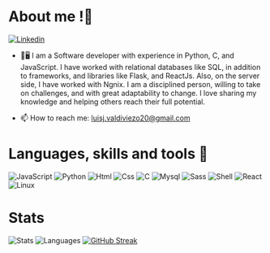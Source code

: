 <!-- ![Banner](./JLVP_1.svg) -->

# About me !👋

  [![Linkedin](https://img.shields.io/badge/LinkedIn-0077B5?style=for-the-badge&logo=linkedin&logoColor=white)](https://www.linkedin.com/in/jose-luis-valdiviezo-pe%C3%B1a-5693a9202/)
<!--   [![Leetcode](https://img.shields.io/badge/-LeetCode-FFA116?style=for-the-badge&logo=LeetCode&logoColor=black)](https://leetcode.com/joseluis-max/) -->

- 👨🖥️ I am a Software developer with experience in Python, C, and JavaScript. I have worked with relational databases like SQL, in addition to frameworks, and libraries like Flask, and ReactJs. Also, on the server side, I have worked with Ngnix. I am a disciplined person, willing to take on challenges, and with great adaptability to change. I love sharing my knowledge and helping others reach their full potential.
 
- :mailbox: How to reach me: luisj.valdiviezo20@gmail.com
<!-- 
Here are some ideas to get you started:

- 🔭 I’m currently working on: My own code editor.
- 🌱 I’m currently learning: Java and Software Architecture.
- 👯 I’m looking to collaborate on: StarUps.
- 🤔 I’m looking for help with: Java.
- 💬 Ask me about: JavaScript.
- 😄 Pronouns: He, Him. -->

# Languages, skills and tools 🧰

![JavaScript](https://img.shields.io/badge/javascript-%23323330.svg?style=for-the-badge&logo=javascript&logoColor=%23F7DF1E)
![Python](https://img.shields.io/badge/Python-FFD43B?style=for-the-badge&logo=python&logoColor=darkgreen)
![Html](https://img.shields.io/badge/HTML5-E34F26?style=for-the-badge&logo=html5&logoColor=white)
![Css](https://img.shields.io/badge/CSS3-1572B6?style=for-the-badge&logo=css3&logoColor=white)
![C](https://img.shields.io/badge/C-00599C?style=for-the-badge&logo=c&logoColor=white)
![Mysql](https://img.shields.io/badge/MySQL-00000F?style=for-the-badge&logo=mysql&logoColor=white)
![Sass](https://img.shields.io/badge/Sass-CC6699?style=for-the-badge&logo=sass&logoColor=white)
![Shell](https://img.shields.io/badge/Shell_Script-121011?style=for-the-badge&logo=gnu-bash&logoColor=white)
![React](https://img.shields.io/badge/React-20232A?style=for-the-badge&logo=react&logoColor=61DAFB)
![Linux](https://img.shields.io/badge/Linux-FCC624?style=for-the-badge&logo=linux&logoColor=black)

# Stats

![Stats](https://github-readme-stats.vercel.app/api?username=joseluis-max)
![Languages](https://github-readme-stats.vercel.app/api/top-langs/?username=joseluis-max)
[![GitHub Streak](https://github-readme-streak-stats.herokuapp.com/?user=joseluis-max)](https://git.io/streak-stats)
